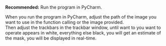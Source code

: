 **Recommended:** Run the program in PyCharm. </br>

When you run the program in PyCharm, adjust the path of the image you want to use in the function calling or the image provided. </br>
Then adjust the trackbars in the trackbar window, until want to you want to operate appears in white, everything else black, you will get an estimate of the mask, you will be displayed in real-time.
